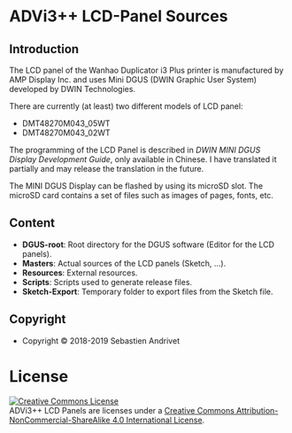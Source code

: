 # ADVi3++ LCD-Panel Sources

## Introduction

The LCD panel of the Wanhao Duplicator i3 Plus printer is manufactured by AMP Display Inc. and uses Mini DGUS (DWIN Graphic User System) developed by DWIN Technologies.

There are currently (at least) two different models of LCD panel:

* DMT48270M043_05WT
* DMT48270M043_02WT

The programming of the LCD Panel is described in *DWIN MINI DGUS Display Development Guide*, only available in Chinese. I have translated it partially and may release the translation in the future.

The MINI DGUS Display can be flashed by using its microSD slot. The microSD card contains a set of files such as images of pages, fonts, etc.

## Content

* **DGUS-root**: Root directory for the DGUS software (Editor for the LCD panels). 
* **Masters**: Actual sources of the LCD panels (Sketch, ...).
* **Resources**: External resources.
* **Scripts**: Scripts used to generate release files.
* **Sketch-Export**: Temporary folder to export files from the Sketch file.

## Copyright

* Copyright &copy; 2018-2019 Sebastien Andrivet

# License

<a rel="license" href="https://creativecommons.org/licenses/by-nc-sa/4.0/"><img alt="Creative Commons License" style="border-width:0" src="https://i.creativecommons.org/l/by-nc-sa/4.0/88x31.png" /></a><br />ADVi3++ LCD Panels are licenses under a <a rel="license" href="http://creativecommons.org/licenses/by-nc-sa/4.0/">Creative Commons Attribution-NonCommercial-ShareAlike 4.0 International License</a>.
